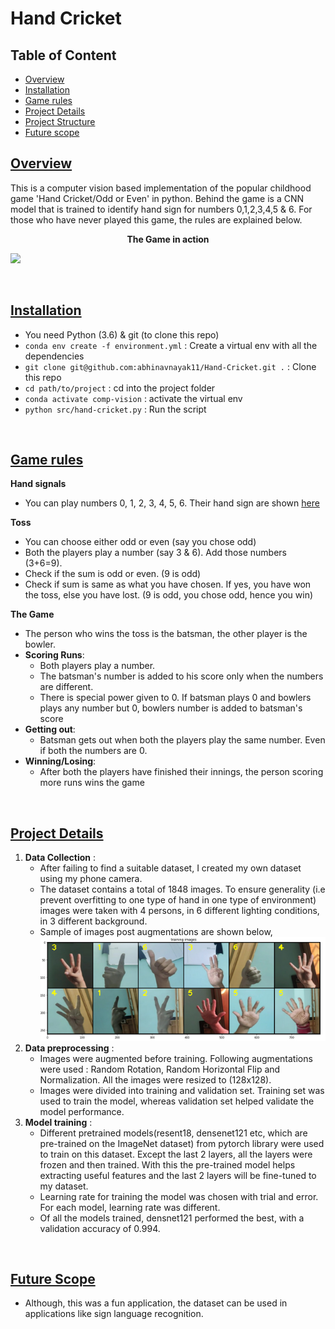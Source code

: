 # Hand Cricket

## Table of Content
  * [Overview](#overview)
  * [Installation](#installation)
  * [Game rules](#game-rules)
  * [Project Details](#project-details)
  * [Project Structure](#project-structure)
  * [Future scope](#future-scope)

## [Overview](#table-of-content)
This is a computer vision based implementation of the popular childhood game 'Hand Cricket/Odd or Even' in python. Behind the game is a CNN model that is trained to identify hand sign for numbers 0,1,2,3,4,5 & 6. For those who have never played this game, the rules are explained below.

**<p align="center">The Game in action</p>**

![](static/images/demo.gif)


<br>

## [Installation](#table-of-content)
- You need Python (3.6) & git (to clone this repo)
- `conda env create -f environment.yml` : Create a virtual env with all the dependencies
- `git clone git@github.com:abhinavnayak11/Hand-Cricket.git .` : Clone this repo
- `cd path/to/project` : cd into the project folder
- `conda activate comp-vision` : activate the virtual env
- `python src/hand-cricket.py` : Run the script

<br>

## [Game rules](#table-of-content)
**Hand signals**
- You can play numbers 0, 1, 2, 3, 4, 5, 6. Their hand sign are shown [here](static)    

**Toss** 
- You can choose either odd or even (say you chose odd)
- Both the players play a number (say 3 & 6). Add those numbers (3+6=9). 
- Check if the sum is odd or even. (9 is odd)
- Check if sum is same as what you have chosen. If yes, you have won the toss, else you have lost. (9 is odd, you chose odd, hence you win)

**The Game**
- The person who wins the toss is the batsman, the other player is the bowler.
- **Scoring Runs**:
    - Both players play a number. 
    - The batsman's number is added to his score only when the numbers are different.
    - There is special power given to 0. If batsman plays 0 and bowlers plays any number but 0, bowlers number is added to batsman's score
- **Getting out**:
    - Batsman gets out when both the players play the same number. Even if both the numbers are 0. 
- **Winning/Losing**:
    - After both the players have finished their innings, the person scoring more runs wins the game

<br>

## [Project Details](#table-of-content)
1. **Data Collection** : 
    - After failing to find a suitable dataset, I created my own dataset using my phone camera. 
    - The dataset contains a total of 1848 images. To ensure generality (i.e prevent overfitting to one type of hand in one type of environment) images were taken with 4 persons, in 6 different lighting conditions, in 3 different background. 
    - Sample of images post augmentations are shown below, ![images](static/images/training_images.png)
2. **Data preprocessing** : 
    - Images were augmented before training. Following augmentations were used : Random Rotation, Random Horizontal Flip and Normalization. All the images were resized to (128x128). 
    - Images were divided into training and validation set. Training set was used to train the model, whereas validation set helped validate the model performance.
3. **Model training** : 
    - Different pretrained models(resent18, densenet121 etc, which are pre-trained on the ImageNet dataset)  from pytorch library were used to train on this dataset. Except the last 2 layers, all the layers were frozen and then trained. With this the pre-trained model helps extracting useful features and the last 2 layers will be fine-tuned to my dataset. 
    - Learning rate for training the model was chosen with trial and error. For each model, learning rate was different.
    - Of all the models trained, densnet121 performed the best, with a validation accuracy of 0.994.

<br>

## [Future Scope](#table-of-content)
- Although, this was a fun application, the dataset can be used in applications like sign language recognition. 
